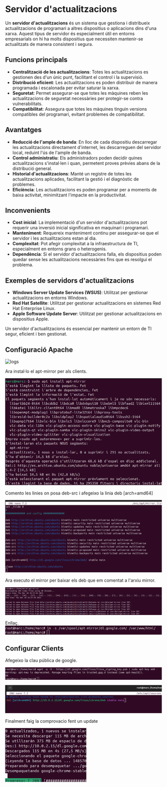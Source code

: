 # Servidor d'actualitzacions

Un **servidor d'actualitzacions** és un sistema que gestiona i distribueix actualitzacions de programari a altres dispositius o aplicacions dins d'una xarxa. Aquest tipus de servidor és especialment útil en entorns empresarials on hi ha molts dispositius que necessiten mantenir-se actualitzats de manera consistent i segura.

## Funcions principals

- **Centralització de les actualitzacions**: Totes les actualitzacions es gestionen des d'un únic punt, facilitant el control i la supervisió.
- **Distribució eficient**: Les actualitzacions es poden distribuir de manera programada i escalonada per evitar saturar la xarxa.
- **Seguretat**: Permet assegurar-se que totes les màquines reben les actualitzacions de seguretat necessàries per protegir-se contra vulnerabilitats.
- **Compatibilitat**: Assegura que totes les màquines tinguin versions compatibles del programari, evitant problemes de compatibilitat.

## Avantatges

- **Reducció de l'ample de banda**: En lloc de cada dispositiu descarregar les actualitzacions directament d'internet, les descarreguen del servidor local, reduint l'ús de l'ample de banda.
- **Control administratiu**: Els administradors poden decidir quines actualitzacions s'instal·len i quan, permetent proves prèvies abans de la distribució general.
- **Historial d'actualitzacions**: Manté un registre de totes les actualitzacions aplicades, facilitant la gestió i el diagnòstic de problemes.
- **Eficiència**: Les actualitzacions es poden programar per a moments de baixa activitat, minimitzant l'impacte en la productivitat.

## Inconvenients

- **Cost inicial**: La implementació d'un servidor d'actualitzacions pot requerir una inversió inicial significativa en maquinari i programari.
- **Manteniment**: Requereix manteniment continu per assegurar-se que el servidor i les actualitzacions estan al dia.
- **Complexitat**: Pot afegir complexitat a la infraestructura de TI, especialment en entorns grans o heterogenis.
- **Dependència**: Si el servidor d'actualitzacions falla, els dispositius poden quedar sense les actualitzacions necessàries fins que es resolgui el problema.

## Exemples de servidors d'actualitzacions

- **Windows Server Update Services (WSUS)**: Utilitzat per gestionar actualitzacions en entorns Windows.
- **Red Hat Satellite**: Utilitzat per gestionar actualitzacions en sistemes Red Hat Enterprise Linux.
- **Apple Software Update Server**: Utilitzat per gestionar actualitzacions en dispositius Apple.

Un servidor d'actualitzacions és essencial per mantenir un entorn de TI segur, eficient i ben gestionat.

## Configuració Apache

![logs](../img/apa.png) 

Ara instal·lo el apt-mirror per als clients.

![logs](../img/mirror.png) 

Comento les linies on posa deb-src i afegeixo la linia deb [arch=amd64]

![logs](../img/list.png) 

Ara executo el mirror per baixar els deb que em comentat a l'arxiu mirror.

![logs](../img/exec.png) 

Enllaç.
![logs](../img/en.png) 

## Configurar Clients

Afegeixo la clau pública de google.

![logs](../img/k.png) 



![logs](../img/source.png) 

Finalment faig la comprovacio fent un update 

![logs](../img/ds.png) 


